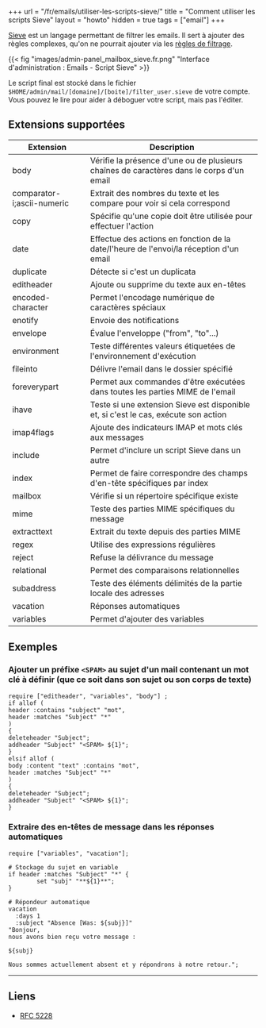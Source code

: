 +++
url = "/fr/emails/utiliser-les-scripts-sieve/"
title = "Comment utiliser les scripts Sieve"
layout = "howto"
hidden = true
tags = ["email"]
+++

[Sieve](http://sieve.info/) est un langage permettant de filtrer les emails. Il sert à ajouter des règles complexes, qu'on ne pourrait ajouter via les [règles de filtrage](e-mails/add-a-filter-rule).

{{< fig "images/admin-panel_mailbox_sieve.fr.png" "Interface d'administration : Emails - Script Sieve" >}}

Le script final est stocké dans le fichier `$HOME/admin/mail/[domaine]/[boite]/filter_user.sieve` de votre compte. Vous pouvez le lire pour aider à déboguer votre script, mais pas l'éditer.

## Extensions supportées

|Extension                 |Description                                                                             |
|--------------------------|----------------------------------------------------------------------------------------|
|body                      |Vérifie la présence d'une ou de plusieurs chaînes de caractères dans le corps d'un email|
|comparator-i;ascii-numeric|Extrait des nombres du texte et les compare pour voir si cela correspond                |
|copy                      |Spécifie qu'une copie doit être utilisée pour effectuer l'action                        |
|date                      |Effectue des actions en fonction de la date/l'heure de l'envoi/la réception d'un email  |
|duplicate                 |Détecte si c'est un duplicata                                                           |
|editheader                |Ajoute ou supprime du texte aux en-têtes                                                |
|encoded-character         |Permet l'encodage numérique de caractères spéciaux                                      |
|enotify                   |Envoie des notifications                                                                |
|envelope                  |Évalue l'enveloppe ("from", "to"...)                                                    |
|environment               |Teste différentes valeurs étiquetées de l'environnement d'exécution                     |
|fileinto                  |Délivre l'email dans le dossier spécifié                                                |
|foreverypart              |Permet aux commandes d'être exécutées dans toutes les parties MIME de l'email           |
|ihave                     |Teste si une extension Sieve est disponible et, si c'est le cas, exécute son action     |
|imap4flags                |Ajoute des indicateurs IMAP et mots clés aux messages                                   |
|include                   |Permet d'inclure un script Sieve dans un autre                                          |
|index                     |Permet de faire correspondre des champs d'en-tête spécifiques par index                 |
|mailbox                   |Vérifie si un répertoire spécifique existe                                              |
|mime                      |Teste des parties MIME spécifiques du message                                           |
|extracttext               |Extrait du texte depuis des parties MIME                                                |
|regex                     |Utilise des expressions régulières                                                      |
|reject                    |Refuse la délivrance du message                                                         |
|relational                |Permet des comparaisons relationnelles                                                  |
|subaddress                |Teste des éléments délimités de la partie locale des adresses                           |
|vacation                  |Réponses automatiques                                                                   |
|variables                 |Permet d'ajouter des variables                                                          |

## Exemples

### Ajouter un préfixe `<SPAM>` au sujet d'un mail contenant un mot clé à définir (que ce soit dans son sujet ou son corps de texte)

```
require ["editheader", "variables", "body"] ;
if allof (
header :contains "subject" "mot",
header :matches "Subject" "*"
)
{
deleteheader "Subject";
addheader "Subject" "<SPAM> ${1}";
}
elsif allof (
body :content "text" :contains "mot",
header :matches "Subject" "*"
)
{
deleteheader "Subject";
addheader "Subject" "<SPAM> ${1}";
}
```

### Extraire des en-têtes de message dans les réponses automatiques

```
require ["variables", "vacation"];

# Stockage du sujet en variable
if header :matches "Subject" "*" {
        set "subj" "**${1}**";
}

# Répondeur automatique
vacation
  :days 1
  :subject "Absence [Was: ${subj}]"
"Bonjour,
nous avons bien reçu votre message :

${subj}

Nous sommes actuellement absent et y répondrons à notre retour.";
```

---

## Liens

- [RFC 5228](https://tools.ietf.org/html/rfc5228)
